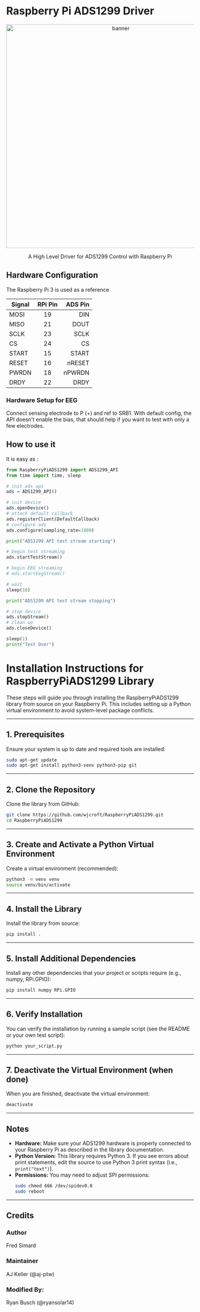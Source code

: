 # Raspberry Pi ADS1299 Driver

<p align="center">
  <img alt="banner" src="/images/banner.jpg/" width="600">
</p>
<p align="center" href="">
  A High Level Driver for ADS1299 Control with Raspberry Pi
</p>

## Hardware Configuration

The Raspberry Pi 3 is used as a reference

|Signal  |  RPi Pin  |  ADS Pin|
|--------|:---------:|----------:|
|MOSI    |     19    |    DIN|
|MISO    |     21    |    DOUT|
|SCLK    |     23    |    SCLK|
|CS      |     24    |    CS|
|START   |     15    |    START|
|RESET   |     16    |    nRESET|
|PWRDN   |     18    |    nPWRDN|
|DRDY    |     22    |    DRDY|

### Hardware Setup for EEG

Connect sensing electrode to P (+) and ref to SRB1. With default config, the API doesn't enable the bias, that should help if you want to test with only a few electrodes.

## How to use it

It is easy as :

```python
from RaspberryPiADS1299 import ADS1299_API
from time import time, sleep

# init ads api
ads = ADS1299_API()

# init device
ads.openDevice()
# attach default callback
ads.registerClient(DefaultCallback)
# configure ads
ads.configure(sampling_rate=1000)

print("ADS1299 API test stream starting")

# begin test streaming
ads.startTestStream()

# begin EEG streaming
# ads.startEegStream()

# wait
sleep(10)

print("ADS1299 API test stream stopping")

# stop device
ads.stopStream()
# clean up
ads.closeDevice()

sleep(1)
print("Test Over")

```
# Installation Instructions for RaspberryPiADS1299 Library

These steps will guide you through installing the RaspberryPiADS1299 library from source on your Raspberry Pi. This includes setting up a Python virtual environment to avoid system-level package conflicts.

---

## 1. Prerequisites

Ensure your system is up to date and required tools are installed:

```bash
sudo apt-get update
sudo apt-get install python3-venv python3-pip git
```

---

## 2. Clone the Repository

Clone the library from GitHub:

```bash
git clone https://github.com/wjcroft/RaspberryPiADS1299.git
cd RaspberryPiADS1299
```

---

## 3. Create and Activate a Python Virtual Environment

Create a virtual environment (recommended):

```bash
python3 -m venv venv
source venv/bin/activate
```

---

## 4. Install the Library

Install the library from source:

```bash
pip install .
```

---

## 5. Install Additional Dependencies

Install any other dependencies that your project or scripts require (e.g., numpy, RPi.GPIO):

```bash
pip install numpy RPi.GPIO
```

---

## 6. Verify Installation

You can verify the installation by running a sample script (see the README or your own test script):

```bash
python your_script.py
```

---

## 7. Deactivate the Virtual Environment (when done)

When you are finished, deactivate the virtual environment:

```bash
deactivate
```

---

## Notes

- **Hardware:** Make sure your ADS1299 hardware is properly connected to your Raspberry Pi as described in the library documentation.
- **Python Version:** This library requires Python 3. If you see errors about print statements, edit the source to use Python 3 print syntax (i.e., `print("text")`).
- **Permissions:** You may need to adjust SPI permissions:  
  ```bash
  sudo chmod 666 /dev/spidev0.0
  sudo reboot
  ```

---

## Credits

### Author
Fred Simard

### Maintainer
AJ Keller (@aj-ptw)

### Modified By:
Ryan Busch (@ryansolar14)
